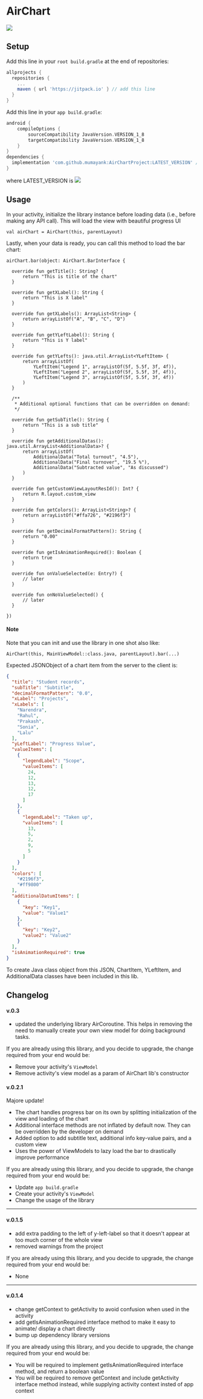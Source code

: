 # AirChart
[![](https://jitpack.io/v/mumayank/AirChartProject.svg)](https://jitpack.io/#mumayank/AirChartProject)

## Setup

Add this line in your `root build.gradle` at the end of repositories:

```gradle
allprojects {
  repositories {
    ...
    maven { url 'https://jitpack.io' } // add this line
  }
}
  ```
Add this line in your `app build.gradle`:
```gradle
android {
    compileOptions {
        sourceCompatibility JavaVersion.VERSION_1_8
        targetCompatibility JavaVersion.VERSION_1_8
    }
}
dependencies {
  implementation 'com.github.mumayank:AirChartProject:LATEST_VERSION' // add this line
}
```
where LATEST_VERSION is [![](https://jitpack.io/v/mumayank/AirChartProject.svg)](https://jitpack.io/#mumayank/AirChartProject)

## Usage

In your activity, initialize the library instance before loading data (i.e., before making any API call). This will load the view with beautiful progress UI
```
val airChart = AirChart(this, parentLayout)
```

Lastly, when your data is ready, you can call this method to load the bar chart:
```
airChart.bar(object: AirChart.BarInterface {

  override fun getTitle(): String? {
      return "This is title of the chart"
  }

  override fun getXLabel(): String {
      return "This is X label"
  }

  override fun getXLabels(): ArrayList<String> {
      return arrayListOf("A", "B", "C", "D")
  }

  override fun getYLeftLabel(): String {
      return "This is Y label"
  }

  override fun getYLefts(): java.util.ArrayList<YLeftItem> {
      return arrayListOf(
          YLeftItem("Legend 1", arrayListOf(5f, 5.5f, 3f, 4f)),
          YLeftItem("Legend 2", arrayListOf(5f, 5.5f, 3f, 4f)),
          YLeftItem("Legend 3", arrayListOf(5f, 5.5f, 3f, 4f))
      )
  }

  /**
   * Additional optional functions that can be overridden on demand:
   */

  override fun getSubTitle(): String {
      return "This is a sub title"
  }

  override fun getAdditionalDatas(): java.util.ArrayList<AdditionalData>? {
      return arrayListOf(
          AdditionalData("Total turnout", "4.5"),
          AdditionalData("Final turnover", "19.5 %"),
          AdditionalData("Subtracted value", "As discussed")
      )
  }

  override fun getCustomViewLayoutResId(): Int? {
      return R.layout.custom_view
  }

  override fun getColors(): ArrayList<String>? {
      return arrayListOf("#ffa726", "#2196f3")
  }

  override fun getDecimalFormatPattern(): String {
      return "0.00"
  }

  override fun getIsAnimationRequired(): Boolean {
      return true
  }

  override fun onValueSelected(e: Entry?) {
      // later
  }

  override fun onNoValueSelected() {
      // later
  }

})

```
#### Note
Note that you can init and use the library in one shot also like:
```
AirChart(this, MainViewModel::class.java, parentLayout).bar(...)
```

Expected JSONObject of a chart item from the server to the client is:

```json
{
  "title": "Student records",
  "subTitle": "Subtitle",
  "decimalFormatPattern": "0.0",
  "xLabel": "Projects",
  "xLabels": [
    "Narendra",
    "Rahul",
    "Prakash",
    "Sonia",
    "Lalu"
  ],
  "yLeftLabel": "Progress Value",
  "valueItems": [
    {
      "legendLabel": "Scope",
      "valueItems": [
        24,
        12,
        13,
        12,
        17
      ]
    },
    {
      "legendLabel": "Taken up",
      "valueItems": [
        13,
        5,
        2,
        9,
        5
      ]
    }
  ],
  "colors": [
    "#2196f3",
    "#ff9800"
  ],
  "additionalDatumItems": [
    {
      "key": "Key1",
      "value": "Value1"
    },
    {
      "key": "Key2",
      "value2": "Value2"
    }
  ],
  "isAnimationRequired": true
}
```

To create Java class object from this JSON, ChartItem, YLeftItem, and AdditionalData classes have been included in this lib.

## Changelog

#### v.0.3
+ updated the underlying library AirCoroutine. This helps in removing the need to manually create your own view model for doing background tasks.

If you are already using this library, and you decide to upgrade, the change required from your end would be:
+ Remove your activity's `ViewModel`
+ Remove activity's view model as a param of AirChart lib's constructor

#### v.0.2.1

Majore update!
+ The chart handles progress bar on its own by splitting initialization of the view and loading of the chart
+ Additional interface methods are not inflated by default now. They can be overridden by the developer on demand
+ Added option to add subtitle text, additional info key-value pairs, and a custom view
+ Uses the power of ViewModels to lazy load the bar to drastically improve performance

If you are already using this library, and you decide to upgrade, the change required from your end would be:
+ Update `app build.gradle`
+ Create your activity's `ViewModel`
+ Change the usage of the library 
---

#### v.0.1.5

+ add extra padding to the left of y-left-label so that it doesn't appear at too much corner of the whole view
+ removed warnings from the project

If you are already using this library, and you decide to upgrade, the change required from your end would be:
+ None

---

#### v.0.1.4

+ change getContext to getActivity to avoid confusion when used in the activity
+ add getIsAnimationRequired interface method to make it easy to animate/ display a chart directly
+ bump up dependency library versions

If you are already using this library, and you decide to upgrade, the change required from your end would be:
+ You will be required to implement getIsAnimationRequired interface method, and return a boolean value
+ You will be required to remove getContext and include getActivity interface method instead, while supplying activity context insted of app context
